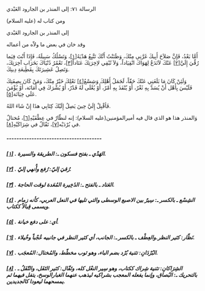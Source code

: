   الرسالة  ٧١: إلى المنذر بن الجارود العَبْدي	

ومن كتاب له (عليه السلام)

إلى المنذر بن الجارود العَبْدي

وقد خان في بعض ما ولاّه من أعماله

أَمَّا بَعْدُ، فَإِنَّ صَلاَحَ أَبِيكَ غَرَّنِي مِنْكَ، وَظَنَنْتُ أَنَّكَ تَتَّبِعُ هَدْيَهُ[[١\]](https://arabic.balaghah.net/node/801#_ftn1)، وَتَسْلُكُ سَبِيلَهُ، فَإِذَا أَنْتَ فِيَما رُقِّيَ إِلَيَّ[[٢\]](https://arabic.balaghah.net/node/801#_ftn2) عَنْكَ لاَتَدَعُ لِهَوَاكَ انْقِيَاداً، وَلاَ تُبْقِي لاِخِرَتِكَ عَتَاداً[[٣\]](https://arabic.balaghah.net/node/801#_ftn3)، تَعْمُرُ دُنْيَاكَ بَخَرَابِ آخِرَتِكَ، وَتَصِلُ عَشِيرَتَكَ بِقَطِيعَةِ دِينِكَ.

وَلَئِنْ كَانَ مَا بَلَغَنِي عَنْكَ حَقّاً، لَجَمَلُ أَهْلِكَ وَشِسْعُ[[٤\]](https://arabic.balaghah.net/node/801#_ftn4) نَعْلِكَ خَيْرٌ مِنْكَ، وَمَنْ كَانَ بِصِفَتِكَ فَلَيْسَ بِأَهْل أَنْ  يُسَدَّ بِهِ ثَغْرٌ، أَوْ يُنْفَذَ بِهِ أَمْرٌ، أَوْ يُعْلَى لَهُ  قَدْرٌ، أَوْ يُشْرَكَ فِي أَمَانَة، أَوْ يُؤْمَنَ عَلَى خِيَانَة[[٥\]](https://arabic.balaghah.net/node/801#_ftn5).

فَأقْبِلْ إِلَيَّ حِينَ يَصِلُ إِلَيْكَ كِتَابِي هذَا إِنْ شَاءَ اللهُ.

وَالمنذر هذا هو الذي قال فيه أميرالمؤمنين(عليه السلام): إنه لنظّارٌ في عِطْفَيْهِ[[٦\]](https://arabic.balaghah.net/node/801#_ftn6)، مُختالٌ في بُرْدَيْه[[٧\]](https://arabic.balaghah.net/node/801#_ftn7)، تَفّالٌ في شِرَاكَيْهِ[[٨\]](https://arabic.balaghah.net/node/801#_ftn8).

##### --------------------------------------

##### [[١\]](https://arabic.balaghah.net/node/801#_ftnref1) . الهَدْي ـ بفتح فسكون ـ: الطريقة والسيرة.

##### [[٢\]](https://arabic.balaghah.net/node/801#_ftnref2) . رُقيَ إليّ: رُفع وأُنهي إليّ.

##### [[٣\]](https://arabic.balaghah.net/node/801#_ftnref3) . العَتاد ـ بالفتح ـ: الذَخِيرة المُعَدة لوقت الحاجة.

##### [[٤\]](https://arabic.balaghah.net/node/801#_ftnref4) . الشِسْع ـ بالكسر ـ: سِيرٌ بين الاصبع الوسطى والتي تليها في النعل العربي، كأنه زمام ويسمى قِبالاً ككتاب.

##### [[٥\]](https://arabic.balaghah.net/node/801#_ftnref5) . أي: على دفع خيانة.

##### [[٦\]](https://arabic.balaghah.net/node/801#_ftnref6) . نَظّار: كثير النظر.والعِطْف ـ بالكسر ـ: الجانب، أي كثير النظر في جانبيه عُجْباً وخُيلاء.

##### [[٧\]](https://arabic.balaghah.net/node/801#_ftnref7) . البُرْدَانِ: تثنية بُرْد بضم الباء، وهو ثوب مخطّط، والمُختال: المُعجَب.

##### [[٨\]](https://arabic.balaghah.net/node/801#_ftnref8) . الشِرَاكانِ: تثنية شِراك ككتاب، وهو سِير النعْل كله، وتَفّال: كثير  التَفَل، والتّفَلُ ـ بالتحريك ـ: البُصاق، وإنما يفعله المعجب بشراكيه  ليذهب عنهما الغبارالوسخ، يتفل فيهما ثم يمسحهما ليعودا كالجديدين. 
